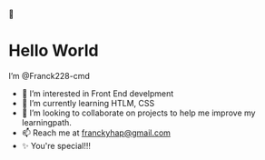 👋 <h1>Hello World</h1> I’m @Franck228-cmd
- 👀 I’m interested in Front End develpment
- 🌱 I’m currently learning HTLM, CSS
- 💞️ I’m looking to collaborate on projects to help me improve my  learningpath.
- 📫 Reach me at franckyhap@gmail.com
- ✨ You're special!!!

<!---
Franck228-cmd/Franck228-cmd is a ✨ special ✨ repository because its `README.md` (this file) appears on your GitHub profile.
You can click the Preview link to take a look at your changes.
--->
